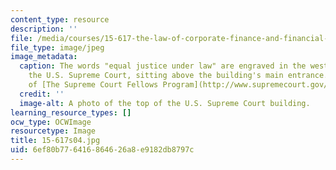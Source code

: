 ```yaml
---
content_type: resource
description: ''
file: /media/courses/15-617-the-law-of-corporate-finance-and-financial-markets-spring-2004/6ef80b776416864626a8e9182db8797c_15-617s04.jpg
file_type: image/jpeg
image_metadata:
  caption: The words "equal justice under law" are engraved in the west pediment of
    the U.S. Supreme Court, sitting above the building's main entrance. (Image courtesy
    of [The Supreme Court Fellows Program](http://www.supremecourt.gov/fellows/default.aspx).)
  credit: ''
  image-alt: A photo of the top of the U.S. Supreme Court building.
learning_resource_types: []
ocw_type: OCWImage
resourcetype: Image
title: 15-617s04.jpg
uid: 6ef80b77-6416-8646-26a8-e9182db8797c
---
```


